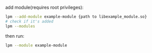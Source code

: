 add module(requires root privileges):

```sh
lpm --add-module example-module {path to libexample_module.so}
# check if it's added
lpm --modules
```

then run:
```sh
lpm --module example-module
```
